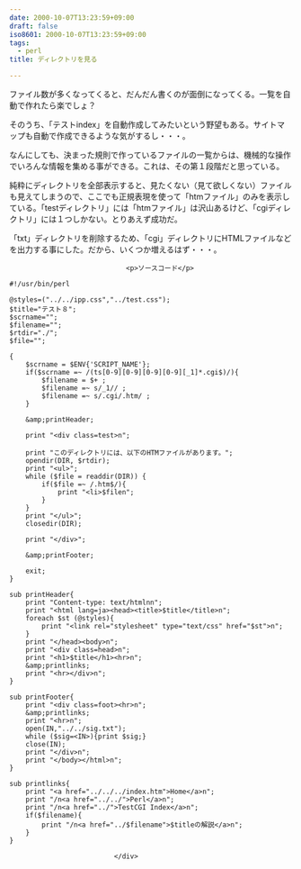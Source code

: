 ```yaml
---
date: 2000-10-07T13:23:59+09:00
draft: false
iso8601: 2000-10-07T13:23:59+09:00
tags:
  - perl
title: ディレクトリを見る

---
```


<div class="entry-body">
                                 <p>ファイル数が多くなってくると、だんだん書くのが面倒になってくる。一覧を自動で作れたら楽でしょ？ </p>

<p>そのうち、「テストindex」を自動作成してみたいという野望もある。サイトマップも自動で作成できるような気がするし・・・。 </p>

<p>なんにしても、決まった規則で作っているファイルの一覧からは、機械的な操作でいろんな情報を集める事ができる。これは、その第１段階だと思っている。 </p>

<p>純粋にディレクトリを全部表示すると、見たくない（見て欲しくない）ファイルも見えてしまうので、ここでも正規表現を使って「htmファイル」のみを表示している。「testディレクトリ」には「htmファイル」は沢山あるけど、「cgiディレクトリ」には１つしかない。とりあえず成功だ。 </p>

<p>「txt」ディレクトリを削除するため、「cgi」ディレクトリにHTMLファイルなどを出力する事にした。だから、いくつか増えるはず・・・。</p>
                              
                                 <p>ソースコード</p>

```text
#!/usr/bin/perl

@styles=("../../ipp.css","../test.css");
$title="テスト８";
$scrname="";
$filename="";
$rtdir="./";
$file="";

{
    $scrname = $ENV{'SCRIPT_NAME'};
    if($scrname =~ /(ts[0-9][0-9][0-9][0-9][_1]*.cgi$)/){
        $filename = $+ ;
        $filename =~ s/_1// ;
        $filename =~ s/.cgi/.htm/ ;
    }

    &amp;printHeader;

    print "<div class=test>n";

    print "このディレクトリには、以下のHTMファイルがあります。";
    opendir(DIR, $rtdir);
    print "<ul>";
    while ($file = readdir(DIR)) {
        if($file =~ /.htm$/){
            print "<li>$filen";
        }
    }
    print "</ul>";
    closedir(DIR);

    print "</div>";

    &amp;printFooter;

    exit;
}

sub printHeader{
    print "Content-type: text/htmlnn";
    print "<html lang=ja><head><title>$title</title>n";
    foreach $st (@styles){
        print "<link rel="stylesheet" type="text/css" href="$st">n";
    }
    print "</head><body>n";
    print "<div class=head>n";
    print "<h1>$title</h1><hr>n";
    &amp;printlinks;
    print "<hr></div>n";
}

sub printFooter{
    print "<div class=foot><hr>n";
    &amp;printlinks;
    print "<hr>n";
    open(IN,"../../sig.txt");
    while ($sig=<IN>){print $sig;}
    close(IN);
    print "</div>n";
    print "</body></html>n";
}

sub printlinks{
    print "<a href="../../../index.htm">Home</a>n";
    print "/n<a href="../../">Perl</a>n";
    print "/n<a href="../">TestCGI Index</a>n";
    if($filename){
        print "/n<a href="../$filename">$titleの解説</a>n";
    }
}
```
                              </div>
    	